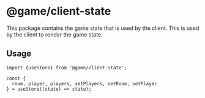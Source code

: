 # @game/client-state

This package contains the game state that is used by the client.
This is used by the client to render the game state.

## Usage

```tsx
import {useStore} from '@game/client-state';

const {
  room, player, players, setPlayers, setRoom, setPlayer
} = useStore((state) => state);
```
